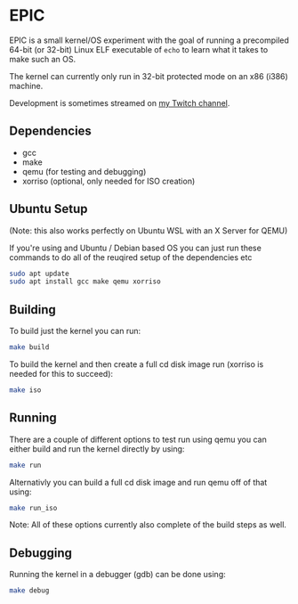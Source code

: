 # EPIC

EPIC is a small kernel/OS experiment with the goal of running a precompiled 64-bit (or 32-bit) Linux ELF executable of `echo` to learn what it takes to make such an OS.

The kernel can currently only run in 32-bit protected mode on an x86 (i386) machine.

Development is sometimes streamed on [my Twitch channel](https://www.twitch.tv/nuffleee).

## Dependencies

- gcc
- make
- qemu (for testing and debugging)
- xorriso (optional, only needed for ISO creation)

## Ubuntu Setup

(Note: this also works perfectly on Ubuntu WSL with an X Server for QEMU)

If you're using and Ubuntu / Debian based OS you can just run these commands to do all of the reuqired setup of the dependencies etc

```sh
sudo apt update
sudo apt install gcc make qemu xorriso
```

## Building

To build just the kernel you can run:

```sh
make build
```

To build the kernel and then create a full cd disk image run (xorriso is needed for this to succeed):

```sh
make iso
```

## Running

There are a couple of different options to test run using qemu you can either build and run the kernel directly by using:

```sh
make run
```

Alternativly you can build a full cd disk image and run qemu off of that using:

```sh
make run_iso
```

Note: All of these options currently also complete of the build steps as well.

## Debugging

Running the kernel in a debugger (gdb) can be done using:

```sh
make debug
```
